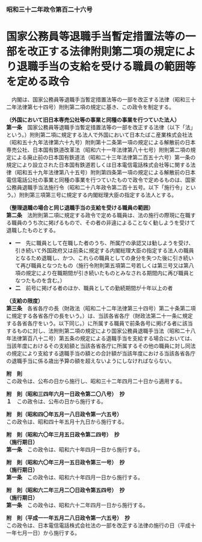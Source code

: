 ### 昭和三十二年政令第百二十六号  
# 国家公務員等退職手当暫定措置法等の一部を改正する法律附則第二項の規定により退職手当の支給を受ける職員の範囲等を定める政令  
　内閣は、国家公務員等退職手当暫定措置法等の一部を改正する法律（昭和三十二年法律第七十四号）附則第二項の規定に基き、この政令を制定する。  
  
**（外国において旧日本専売公社等の事業と同種の事業を行つていた法人）**  
**第一条**　国家公務員等退職手当暫定措置法等の一部を改正する法律（以下「法」という。）附則第二項に規定する法人で外国において日本たばこ産業株式会社法（昭和五十九年法律第六十九号）附則第十二条第一項の規定による解散前の日本専売公社、日本国有鉄道改革法（昭和六十一年法律第八十七号）附則第二項の規定による廃止前の日本国有鉄道法（昭和二十三年法律第二百五十六号）第一条の規定により設立された日本国有鉄道若しくは日本電信電話株式会社等に関する法律（昭和五十九年法律第八十五号）附則第四条第一項の規定による解散前の日本電信電話公社の事業と同種の事業を行つていたもので政令で定めるものは、国家公務員退職手当法施行令（昭和二十八年政令第二百十五号。以下「施行令」という。）附則第三項第三号に規定する内閣総理大臣の指定する法人とする。  
  
**（整理退職の場合と同じ退職手当の支給を受ける職員の範囲）**  
**第二条**　法附則第二項に規定する政令で定める職員は、法の施行の際現に在職する職員のうち次に掲げるもので、その者の非違によることなく勧しようを受けて退職したものとする。  
* **一**　先に職員として在職した者のうち、所属庁の承認又は勧しようを受け、引き続いて外国政府又は前条に規定する内閣総理大臣の指定する法人の職員となるため退職し、かつ、これらの職員としての身分を失つた後に引き続いて再び職員となつたもの（施行令附則第五項第二号若しくは第三号又は第八項の規定により在職期間が引き続いたものとみなされる期間内に再び職員となつたものを含む。）  
* **二**　前号に掲げる者のほか、職員としての勤続期間が十年以上の者  
  
**（支給の限度）**  
**第三条**　各省各庁の長（財政法（昭和二十二年法律第三十四号）第二十条第二項に規定する各省各庁の長をいう。）は、当該各省各庁（財政法第二十一条に規定する各省各庁をいう。以下同じ。）に所属する職員で前条各号に掲げる者に該当するものに対し、法附則第二項の規定により国家公務員退職手当法（昭和二十八年法律第百八十二号）第五条の規定による退職手当を支給する場合においては、当該年度におけるその支給額と当該各省各庁に所属するその他の職員に対し同法の規定により支給する退職手当の額との合計額が当該年度における当該各省各庁の退職手当に係る歳出予算の額を超えないようにしなければならない。  
  
**附　則**  
この政令は、公布の日から施行し、昭和三十二年四月二十日から適用する。  
  
**附　則（昭和三四年六月一日政令第二〇八号）　抄**  
**１**　この政令は、公布の日から施行する。  
  
**附　則（昭和四〇年五月一八日政令第一六五号）**  
この政令は、昭和四十年五月十九日から施行する。  
  
**附　則（昭和六〇年三月五日政令第二四号）　抄**  
**（施行期日）**  
**第一条**　この政令は、昭和六十年四月一日から施行する。  
  
**附　則（昭和六〇年三月一五日政令第三一号）　抄**  
**（施行期日）**  
**第一条**　この政令は、昭和六十年四月一日から施行する。  
  
**附　則（昭和六二年三月二〇日政令第五四号）　抄**  
**（施行期日）**  
**第一条**　この政令は、昭和六十二年四月一日から施行する。  
  
**附　則（平成一一年五月二八日政令第一六五号）　抄**  
この政令は、日本電信電話株式会社法の一部を改正する法律の施行の日（平成十一年七月一日）から施行する。  
  
